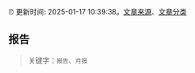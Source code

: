 :alarm_clock: 更新时间: 2025-01-17 10:39:38。[文章来源](/README.md)、[文章分类](/TAGS.md)

## 报告


> 关键字：`报告`、`月报`



